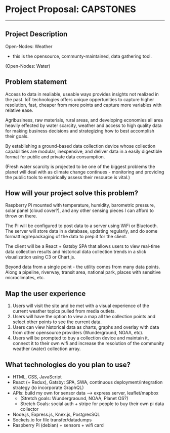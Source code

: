 # Project Proposal: CAPSTONES

---

## Project Description

Open-Nodes: Weather 
- this is the opensource, communty-maintained, data gathering tool. 

(Open-Nodes: Water)

## Problem statement
Access to data in realiable, useable ways provides insights not realized in the past. IoT technologies offers unique oppertunities to capture higher resolution, fast, cheaper from more points and capture more variables with relative ease. 

Agribusiness, raw materials, rural areas, and developing economies all area heavily effected by water scarcity, weather and access to high quality data for making business decisions and strategizing how to best accomplish their goals. 

By establishing a ground-based data collection device whose collection capabilities are modular, inexpensive, and deliver data in a easily digestible format for public and private data consumption.

(Fresh water scarcity is projected to be one of the biggest problems the planet will deal with as climate change continues - monitoring and providing the public tools to empirically assess their resource is vital.)

## How will your project solve this problem?
Raspberry Pi mounted with temperature, humidity, barometric pressure, solar panel (cloud cover?), and any other sensing pieces I can afford to throw on there.

The Pi will be configured to post data to a server using WiFi or Bluetooth. The server will store data in a database, updating regularly, and do some formatting/repackaging of the data to prep it for the client.

The client will be a React + Gatsby SPA that allows users to view real-time data collection results and historical data collection trends in a slick visualization using C3 or Chart.js. 

Beyond data from a single point - the utility comes from many data points. Along a pipeline, riverway, transit area, national park, places with sensitive microclimates, etc.

## Map the user experience
1. Users will visit the site and be met with a visual experience of the current weather topics pulled from media outlets.
2. Users will have the option to view a map all the collection points and select other points to see the current data. 
3. Users can view historical data as charts, graphs and overlay with data from other opensource providers (Wunderground, NOAA, etc).
4. Users will be prompted to buy a collection device and maintain it, connect it to their own wifi and increase the resolution of the community weather (water) collection array.


## What technologies do you plan to use?
- HTML, CSS, JavaScript
- React (+ Redux), Gatsby: SPA, SWA, continuous deployment/integration strategy (to incorporate GraphQL)
- APIs: build my own for sensor data --> express server, leaflet/mapbox
  - (Stretch goals: Wundergraound, NOAA, Planet OS?)
  - Stretch Goals: social auth + stripe for people to buy their own pi data collector
- Node.js, Express.js, Knex.js, PostgresSQL
- Sockets.io for file transfer/datadumps
- Raspberry Pi (debian) + sensors + wifi card
